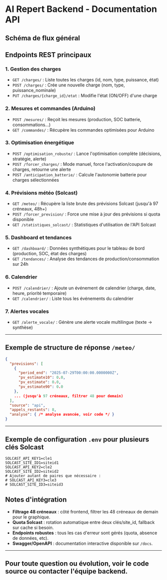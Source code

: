 # AI Repert Backend - Documentation API

## Schéma de flux général



## Endpoints REST principaux

### 1. Gestion des charges
- `GET /charges/` : Liste toutes les charges (id, nom, type, puissance, état)
- `POST /charges/` : Crée une nouvelle charge (nom, type, puissance_nominale)
- `PUT /charges/{charge_id}/etat` : Modifie l'état (ON/OFF) d'une charge

### 2. Mesures et commandes (Arduino)
- `POST /mesures/` : Reçoit les mesures (production, SOC batterie, consommations...)
- `GET /commandes/` : Récupère les commandes optimisées pour Arduino

### 3. Optimisation énergétique
- `POST /optimisation_robuste/` : Lance l'optimisation complète (décisions, stratégie, alerte)
- `POST /forcer_charges/` : Mode manuel, force l'activation/coupure de charges, retourne une alerte
- `POST /anticipation_batterie/` : Calcule l'autonomie batterie pour charges sélectionnées

### 4. Prévisions météo (Solcast)
- `GET /meteo/` : Récupère la liste brute des prévisions Solcast (jusqu'à 97 créneaux, 48h+)
- `POST /forcer_prevision/` : Force une mise à jour des prévisions si quota disponible
- `GET /statistiques_solcast/` : Statistiques d'utilisation de l'API Solcast

### 5. Dashboard et tendances
- `GET /dashboard/` : Données synthétiques pour le tableau de bord (production, SOC, état des charges)
- `GET /tendances/` : Analyse des tendances de production/consommation sur 24h

### 6. Calendrier
- `POST /calendrier/` : Ajoute un événement de calendrier (charge, date, heure, priorité temporaire)
- `GET /calendrier/` : Liste tous les événements du calendrier

### 7. Alertes vocales
- `GET /alerte_vocale/` : Génère une alerte vocale multilingue (texte -> synthèse)

---

## Exemple de structure de réponse `/meteo/`
```json
{
  "previsions": [
    {
      "period_end": "2025-07-29T00:00:00.0000000Z",
      "pv_estimate10": 0.0,
      "pv_estimate": 0.0,
      "pv_estimate90": 0.0
    },
    ... (jusqu'à 97 créneaux, filtrer 48 pour demain)
  ],
  "source": "api",
  "appels_restants": 8,
  "analyse": { /* analyse avancée, voir code */ }
}
```

---

## Exemple de configuration `.env` pour plusieurs clés Solcast

```
SOLCAST_API_KEY1=cle1
SOLCAST_SITE_ID1=siteid1
SOLCAST_API_KEY2=cle2
SOLCAST_SITE_ID2=siteid2
# Ajouter autant de paires que nécessaire :
# SOLCAST_API_KEY3=cle3
# SOLCAST_SITE_ID3=siteid3
```

## Notes d'intégration
- **Filtrage 48 créneaux** : côté frontend, filtrer les 48 créneaux de demain pour le graphique.
- **Quota Solcast** : rotation automatique entre deux clés/site_id, fallback sur cache si besoin.
- **Endpoints robustes** : tous les cas d'erreur sont gérés (quota, absence de données, etc).
- **Swagger/OpenAPI** : documentation interactive disponible sur `/docs`.

---

## Pour toute question ou évolution, voir le code source ou contacter l'équipe backend. 